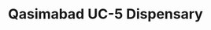 ---
title: "Qasimabad UC-5 Dispensary"
url: /karachi/qasimabad-uc-5-dispensary/
shop: medical supply
---
